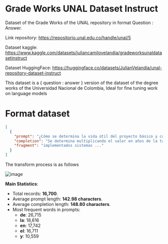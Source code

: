 # Grade Works UNAL Dataset Instruct

Dataset of the Grade Works of the UNAL repository in format Question : Answer.

Link repository: https://repositorio.unal.edu.co/handle/unal/5

Dataset kaggle: https://www.kaggle.com/datasets/juliancamilovelandia/gradeworksunaldatasetinstruct

Dataset HuggingFace: https://huggingface.co/datasets/JulianVelandia/unal-repository-dataset-instruct

This dataset is a { question : answer } version of the dataset of the degree works of the Universidad Nacional de Colombia, Ideal for fine tuning work on language models

# Format dataset
```json
[
  {
    "prompt": "¿Cómo se determina la vida útil del proyecto básico y complejo de iluminación en un hospital según la norma ISO 15686?",
    "completion": "Se determina multiplicando el valor en años de la tabla 1 por factores de estimación de vida útil de la tabla 2, dependiendo de las condiciones de la edificación.",
    "fragment": "implementados sistemas ..."
  }
]
```
The transform process is as follows

![image](https://github.com/user-attachments/assets/10d5c10d-0b1a-4eb6-bd95-c52303d80e7b)

**Main Statistics**:
- Total records: **16,700**.
- Average prompt length: **142.98 characters**.
- Average completion length: **148.80 characters**.
- Most frequent words in prompts:  
  - **de**: 26,715  
  - **la**: 18,616  
  - **en**: 17,742  
  - **el**: 16,711  
  - **y**: 10,559  
